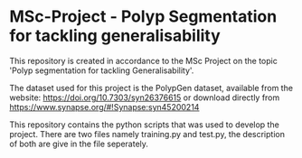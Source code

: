 # MSc-Project - Polyp Segmentation for tackling generalisability
This repository is created in accordance to the MSc Project on the topic 'Polyp segmentation for tackling Generalisability'.

The dataset used for this project is the PolypGen dataset, available from the website: https://doi.org/10.7303/syn26376615 or download directly from https://www.synapse.org/#!Synapse:syn45200214

This repository contains the python scripts that was used to develop the project. There are two files namely training.py and test.py, the description of both are give in the file seperately.
